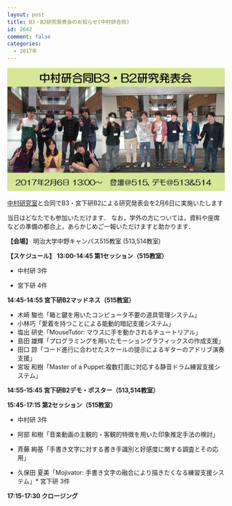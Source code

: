 ```yaml
---
layout: post
title: B3・B2研究発表会のお知らせ(中村研合同)
id: 2642
comment: false
categories:
  - 2017年
---
```


![20170203,B3,B2](/wp-content/uploads/2017/01/20170203B3B2.jpg)

[中村研究室](http://nkmr-lab.org/)と合同でB3・宮下研B2による研究発表会を2月6日に実施いたします

当日はどなたでも参加いただけます．
なお，学外の方については，資料や座席などの準備の都合上，あらかじめご一報いただけますと助かります．

**【会場】**
明治大学中野キャンパス515教室 (513,514教室)

**【スケジュール】**
**13:00-14:45 第1セッション（515教室）**

*   中村研 3件

*   宮下研 4件

**14:45-14:55 宮下研B2マッドネス（515教室）**

*   木崎 駿也「箱と鍵を用いたコンピュータ不要の道具管理システム」
*   小林巧「愛着を持つことによる能動的暗記支援システム」
*   塩出 研史「MouseTutor: マウスに手を動かされるチュートリアル」
*   島田 雄輝「プログラミングを用いたモーショングラフィックスの作成支援」
*   田口 諒「コード進行に合わせたスケールの提示によるギターのアドリブ演奏支援」
*   宮坂 和樹「Master of a Puppet:複数打面に対応する静音ドラム練習支援システム」

**14:55-15:45 宮下研B2デモ・ポスター（513,514教室）**

**15:45-17:15 第2セッション（515教室）**

*   中村研 3件

*   阿部 和樹「音楽動画の主観的・客観的特徴を用いた印象推定手法の検討」
*   斉藤 絢基「手書き文字に対する書き手識別と好感度に関する調査とその応用」
*   久保田 夏美「Mojivator: 手書き文字の融合により描きたくなる練習支援システム」*   宮下研 3件

**17:15-17:30 クロージング**
